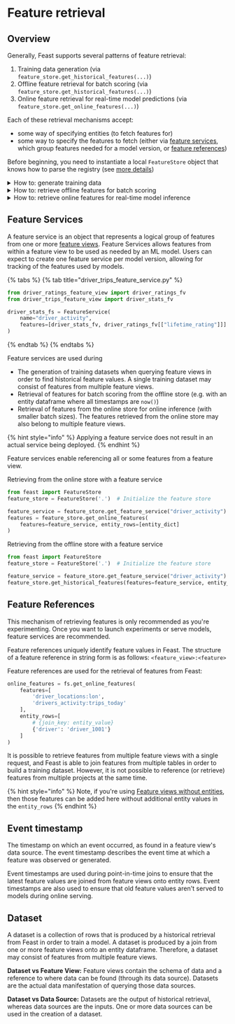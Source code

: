 # Feature retrieval

## Overview

Generally, Feast supports several patterns of feature retrieval:

1. Training data generation (via `feature_store.get_historical_features(...)`)
2. Offline feature retrieval for batch scoring (via `feature_store.get_historical_features(...)`)
3. Online feature retrieval for real-time model predictions (via `feature_store.get_online_features(...)`)

Each of these retrieval mechanisms accept:

* some way of specifying entities (to fetch features for)
* some way to specify the features to fetch (either via [feature services](feature-retrieval.md#feature-services), which group features needed for a model version, or [feature references](feature-retrieval.md#feature-references))

Before beginning, you need to instantiate a local `FeatureStore` object that knows how to parse the registry (see [more details](https://docs.feast.dev/getting-started/concepts/registry))

<details>

<summary>How to: generate training data</summary>

Feast abstracts away point-in-time join complexities with the `get_historical_features` API.

It expects an **entity dataframe (or SQL query)** and a **list of feature references (or feature service)**

#### **Option 1: using feature references (to pick individual features when exploring data)**

```python
entity_df = pd.DataFrame.from_dict(
    {
        "driver_id": [1001, 1002, 1003, 1004, 1001],
        "event_timestamp": [
            datetime(2021, 4, 12, 10, 59, 42),
            datetime(2021, 4, 12, 8, 12, 10),
            datetime(2021, 4, 12, 16, 40, 26),
            datetime(2021, 4, 12, 15, 1, 12),
            datetime.now()
        ]
    }
)
training_df = store.get_historical_features(
    entity_df=entity_df,
    features=[
        "driver_hourly_stats:conv_rate",
        "driver_hourly_stats:acc_rate",
        "driver_daily_features:daily_miles_driven"
    ],
).to_df()
print(training_df.head())
```

#### Option 2: using feature services (to version models)

```python
entity_df = pd.DataFrame.from_dict(
    {
        "driver_id": [1001, 1002, 1003, 1004, 1001],
        "event_timestamp": [
            datetime(2021, 4, 12, 10, 59, 42),
            datetime(2021, 4, 12, 8, 12, 10),
            datetime(2021, 4, 12, 16, 40, 26),
            datetime(2021, 4, 12, 15, 1, 12),
            datetime.now()
        ]
    }
)
training_df = store.get_historical_features(
    entity_df=entity_df,
    features=store.get_feature_service("model_v1"),
).to_df()
print(training_df.head())
```

</details>

<details>

<summary>How to: retrieve offline features for batch scoring</summary>

The main difference here from training data generation is how to handle timestamps in the  entity dataframe. You want to pass in the **current time** to get the latest feature values for all your entities.

#### Option 1: fetching features with entity dataframe

```python
from feast import FeatureStore
import pandas as pd

store = FeatureStore(repo_path=".")

# Get the latest feature values for unique entities
entity_df = pd.DataFrame.from_dict({"driver_id": [1001, 1002, 1003, 1004, 1005],})
entity_df["event_timestamp"] = pd.to_datetime("now", utc=True)
batch_scoring_features = store.get_historical_features(
    entity_df=entity_df, features=store.get_feature_service("model_v2"),
).to_df()
# predictions = model.predict(batch_scoring_features)
```

#### Option 2: fetching features using a SQL query to generate entities

```python
from feast import FeatureStore
import pandas as pd

store = FeatureStore(repo_path=".")

# Get the latest feature values for unique entities
batch_scoring_features = store.get_historical_features(
    entity_df="""
        SELECT 
            user_id, 
            CURRENT_TIME() as event_timestamp 
        FROM entity_source_table 
        WHERE user_last_active_time BETWEEN '2019-01-01' and '2020-12-31'
        GROUP BY user_id
        """
    , 
    features=store.get_feature_service("model_v2"),
).to_df()
# predictions = model.predict(batch_scoring_features)
```

</details>

<details>

<summary>How to: retrieve online features for real-time model inference</summary>

Feast will ensure the latest feature values for registered features are available. At retrieval time, you need to supply a list of **entities** and the corresponding **features** to be retrieved. Similar to `get_historical_features`, we recommend using feature services as a mechanism for grouping features in a model version.

_Note: unlike `get_historical_features`, the `entity_rows`  **do not need timestamps** since you only want one feature value per entity key._

```python
features = store.get_online_features(
    features=[
        "driver_hourly_stats:conv_rate",
        "driver_hourly_stats:acc_rate",
        "driver_daily_features:daily_miles_driven",
    ],
    entity_rows=[
        {
            "driver_id": 1001,
        }
    ],
).to_dict()
```

</details>

## Feature Services

A feature service is an object that represents a logical group of features from one or more [feature views](feature-view.md#feature-view). Feature Services allows features from within a feature view to be used as needed by an ML model. Users can expect to create one feature service per model version, allowing for tracking of the features used by models.

{% tabs %}
{% tab title="driver_trips_feature_service.py" %}
```python
from driver_ratings_feature_view import driver_ratings_fv
from driver_trips_feature_view import driver_stats_fv

driver_stats_fs = FeatureService(
    name="driver_activity",
    features=[driver_stats_fv, driver_ratings_fv[["lifetime_rating"]]]
)
```
{% endtab %}
{% endtabs %}

Feature services are used during

* The generation of training datasets when querying feature views in order to find historical feature values. A single training dataset may consist of features from multiple feature views.
* Retrieval of features for batch scoring from the offline store (e.g. with an entity dataframe where all timestamps are `now()`)
* Retrieval of features from the online store for online inference (with smaller batch sizes). The features retrieved from the online store may also belong to multiple feature views.

{% hint style="info" %}
Applying a feature service does not result in an actual service being deployed.
{% endhint %}

Feature services enable referencing all or some features from a feature view.

Retrieving from the online store with a feature service

```python
from feast import FeatureStore
feature_store = FeatureStore('.')  # Initialize the feature store

feature_service = feature_store.get_feature_service("driver_activity")
features = feature_store.get_online_features(
    features=feature_service, entity_rows=[entity_dict]
)
```

Retrieving from the offline store with a feature service

```python
from feast import FeatureStore
feature_store = FeatureStore('.')  # Initialize the feature store

feature_service = feature_store.get_feature_service("driver_activity")
feature_store.get_historical_features(features=feature_service, entity_df=entity_df)
```

## Feature References

This mechanism of retrieving features is only recommended as you're experimenting. Once you want to launch experiments or serve models, feature services are recommended.

Feature references uniquely identify feature values in Feast. The structure of a feature reference in string form is as follows: `<feature_view>:<feature>`

Feature references are used for the retrieval of features from Feast:

```python
online_features = fs.get_online_features(
    features=[
        'driver_locations:lon',
        'drivers_activity:trips_today'
    ],
    entity_rows=[
        # {join_key: entity_value}
        {'driver': 'driver_1001'}
    ]
)
```

It is possible to retrieve features from multiple feature views with a single request, and Feast is able to join features from multiple tables in order to build a training dataset. However, it is not possible to reference (or retrieve) features from multiple projects at the same time.

{% hint style="info" %}
Note, if you're using [Feature views without entities](feature-view.md#feature-views-without-entities), then those features can be added here without additional entity values in the `entity_rows`
{% endhint %}

## Event timestamp

The timestamp on which an event occurred, as found in a feature view's data source. The event timestamp describes the event time at which a feature was observed or generated.

Event timestamps are used during point-in-time joins to ensure that the latest feature values are joined from feature views onto entity rows. Event timestamps are also used to ensure that old feature values aren't served to models during online serving.

## Dataset

A dataset is a collection of rows that is produced by a historical retrieval from Feast in order to train a model. A dataset is produced by a join from one or more feature views onto an entity dataframe. Therefore, a dataset may consist of features from multiple feature views.

**Dataset vs Feature View:** Feature views contain the schema of data and a reference to where data can be found (through its data source). Datasets are the actual data manifestation of querying those data sources.

**Dataset vs Data Source:** Datasets are the output of historical retrieval, whereas data sources are the inputs. One or more data sources can be used in the creation of a dataset.
